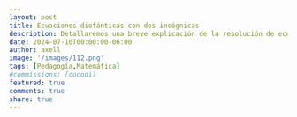 ```yaml
---
layout: post
title: Ecuaciones diofánticas con dos incógnicas
description: Detallaremos una breve explicación de la resolución de ecuaciones diofánticas con dos incógnitas
date: 2024-07-10T00:00:00-06:00
author: axell
image: '/images/112.png'
tags: [Pedagogía,Matemática]
#commissions: [cocodi]
featured: true
comments: true
share: true
---
```


